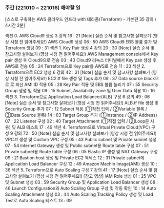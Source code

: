
### 주간 (221010 ~ 221016) 해야할 일

[스스로 구축하는 AWS 클라우드 인프라 with 테라폼(Terraform) - 기본편 35 강의 / 4시간 2분]

섹션 0. AWS Cloud9 생성
3 강의
16 : 21
[Note] 실습 순서 및 참고사항 살펴보기 (영상 시청 전 읽어주세요!)
AWS Cloud9 생성
06 : 50
AWS Cloud9 EBS 볼륨 증가 및 Terraform 셋팅
09 : 31
섹션 1. Key Pair 생성
4 강의
20 : 30
[Note] 실습 순서 및 참고사항 살펴보기 (영상 시청 전 읽어주세요!)
AWS Management console에서 Key pair 생성 후 Cloud9으로 전송
03 : 43
Cloud9 리눅스 터미널에서 Key pair 생성 후 AWS로 전송
05 : 24
Terraform으로 Key pair를 AWS로 전송
11 : 23
섹션 2. Terraform으로 EC2 생성
6 강의
42 : 31
[Note] 실습 순서 및 참고사항 살펴보기 (영상 시청 전 읽어주세요!)
EC2.tf file 생성 및 Tags 추가
09 : 37
Data source block으로 로 최신 AMI ID 적용
05 : 28
Key Pair 적용 및 EBS 볼륨 늘리기
07 : 55
Security Group 생성 및 적용
09 : 15
Subnet, Availability zone 및 User Data 적용
10 : 16
섹션 3. Terraform으로 Application Load Balancer(ALB) 구성
6 강의
49 : 06
[Note] 실습 순서 및 참고사항 살펴보기 (영상 시청 전 읽어주세요!)
ALB.tf file 생성 및 Security Group 추가
07 : 12
Subnet 적용 (①직접 입력 / ②Variable 블록 / ③Data Source 블록)
14 : 03
Target Group 추가 (①Instance / ②IP Address)
07 : 22
Listener 구성
02 : 40
Target Attachment (①직접 입력 / ②Loop문 사용) 및 ALB 테스트
17 : 49
섹션 4. Terraform으로 Virtual Private Cloud(VPC) 구성
9 강의
72 : 50
[Note] 실습 순서 및 참고사항 살펴보기 (영상 시청 전 읽어주세요!)
VPC.tf 생성 및 Custom VPC 구성
05 : 43
Public subnet 및 Private subnet 생성
07 : 54
Internet Gateway 생성 및 Public subnet용 Route table 구성
07 : 51
Private subnet용 Route table 구성
06 : 05
Elastic IP 생성 및 NAT Gateway 구성
09 : 21
Bastion host 생성 및 Private EC2 액세스
12 : 31
Private subnet에 Application Load Balancer 구성
12 : 49
Amazon Machin Image(AMI) 생성
10 : 36
섹션 5. Terraform으로 Auto Scaling 구성
7 강의
41 : 17
[Note] 실습 순서 및 참고사항 살펴보기 (영상 시청 전 읽어주세요!)
[참고 영상] IAM Role 생성
01 : 25
VPC 및 Subnet 생성
03 : 59
Security Group 및 Application Load Balancer 생성
08 : 46
Launch Configuration과 Auto Scaling Group 구성 및 작동 확인
10 : 14
Auto Scaling Attachment 생성
03 : 44
Auto Scaling Tracking Policy 생성 및 Load Test로 Auto Scaling 테스트
13 : 09
<!--stackedit_data:
eyJoaXN0b3J5IjpbLTE2NDg5MjM0MTgsNzQxMDgxMTU2XX0=
-->